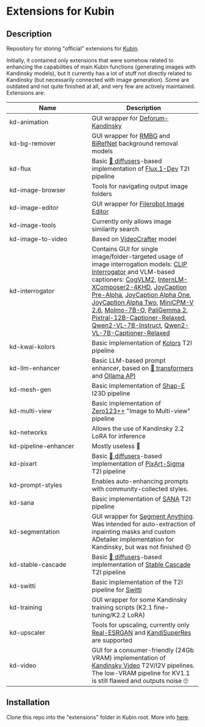 # Extensions for Kubin

## Description

Repository for storing "official" extensions for [Kubin](https://github.com/seruva19/kubin).

Initially, it contained only extensions that were somehow related to enhancing the capabilities of main Kubin functions (generating images with Kandinsky models), but it currently has a lot of stuff not directly related to Kandinsky (but necessarily connected with image generation). Some are outdated and not quite finished at all, and very few are actively maintained. Extensions are:

| <div style="width:200px">Name</div> | Description |
| --------------------- | - |
| <a id="kd-animation"></a>kd-animation | GUI wrapper for [Deforum-Kandinsky](https://github.com/ai-forever/deforum-kandinsky) |
| <a id="kd-bg-remover"></a>kd-bg-remover | GUI wrapper for [RMBG](https://huggingface.co/briaai/RMBG-1.4) and [BiRefNet](https://huggingface.co/ZhengPeng7/BiRefNet) background removal models |
| <a id="kd-flux"></a>kd-flux | Basic [🤗 diffusers](https://github.com/huggingface/diffusers)-based implementation of [Flux.1-Dev](https://huggingface.co/black-forest-labs/FLUX.1-dev) T2I pipeline |
| <a id="kd-image-browser"></a>kd-image-browser | Tools for navigating output image folders |
| <a id="kd-image-editor"></a>kd-image-editor | GUI wrapper for [Filerobot Image Editor](https://github.com/scaleflex/filerobot-image-editor) |
| <a id="kd-image-tools"></a>kd-image-tools | Currently only allows image similarity search |
| <a id="kd-image-to-video"></a>kd-image-to-video | Based on [VideoCrafter](https://huggingface.co/VideoCrafter/Image2Video-512) model |
| <a id="kd-interrogator"></a>kd-interrogator | Contains GUI for single image/folder-targeted usage of image interrogation models: [CLIP Interrogator](https://github.com/pharmapsychotic/clip-interrogator) and VLM-based captioners: [CogVLM2](https://huggingface.co/THUDM/cogvlm2-llama3-chat-19B), [InternLM-XComposer2-4KHD](https://huggingface.co/internlm/internlm-xcomposer2-4khd-7b), [JoyCaption Pre-Alpha](https://huggingface.co/spaces/fancyfeast/joy-caption-pre-alpha), [JoyCaption Alpha One](https://huggingface.co/spaces/fancyfeast/joy-caption-alpha-one), [JoyCaption Alpha Two](https://huggingface.co/spaces/fancyfeast/joy-caption-alpha-two), [MiniCPM-V 2.6](https://huggingface.co/openbmb/MiniCPM-V-2_6), [Molmo-7B-O](https://huggingface.co/allenai/Molmo-7B-O-0924), [PaliGemma 2](https://huggingface.co/google/paligemma2-3b-ft-docci-448), [Pixtral-12B-Captioner-Relaxed](https://huggingface.co/Ertugrul/Pixtral-12B-Captioner-Relaxed), [Qwen2-VL-7B-Instruct](https://huggingface.co/Qwen/Qwen2-VL-7B-Instruct), [Qwen2-VL-7B-Captioner-Relaxed](https://huggingface.co/Ertugrul/Qwen2-VL-7B-Captioner-Relaxed) |
| <a id="kd-kwai-kolors"></a>kd-kwai-kolors | Basic implementation of [Kolors](https://github.com/Kwai-Kolors/Kolors) T2I pipeline |
| <a id="kd-llm-enhancer"></a>kd-llm-enhancer | Basic LLM-based prompt enhancer, based on [🤗 transformers](https://github.com/huggingface/transformers) and [Ollama API](https://github.com/ollama/ollama/blob/main/docs/api.md) |
| <a id="kd-mesh-gen"></a>kd-mesh-gen | Basic implementation of [Shap-E](https://github.com/openai/shap-e) I23D pipeline |
| <a id="kd-multi-view"></a>kd-multi-view | Basic implementation of [Zero123++](https://github.com/SUDO-AI-3D/zero123plus) "Image to Multi-view" pipeline |
| <a id="kd-networks"></a>kd-networks | Allows the use of Kandinsky 2.2 LoRA for inference |
| <a id="kd-pipeline-enhancer"></a>kd-pipeline-enhancer | Mostly useless 🤔 |
| <a id="kd-pixart"></a>kd-pixart | Basic [🤗 diffusers](https://github.com/huggingface/diffusers)-based implementation of [PixArt-Sigma](https://github.com/PixArt-alpha/PixArt-sigma) T2I pipeline |
| <a id="kd-prompt-styles"></a>kd-prompt-styles | Enables auto-enhancing prompts with community-collected styles. |
| <a id="kd-sana"></a>kd-sana | Basic implementation of [SANA](https://github.com/NVlabs/Sana) T2I pipeline |
| <a id="kd-segmentation"></a>kd-segmentation | GUI wrapper for [Segment Anything](https://github.com/facebookresearch/segment-anything). Was intended for auto-extraction of inpainting masks and custom ADetailer implementation for Kandinsky, but was not finished 😔 |
| <a id="kd-stable-cascade"></a>kd-stable-cascade | Basic [🤗 diffusers](https://github.com/huggingface/diffusers)-based implementation of [Stable Cascade](https://github.com/Stability-AI/StableCascade) T2I pipeline |
| <a id="kd-switti"></a>kd-switti | Basic implementation of the T2I pipeline for [Switti](https://github.com/yandex-research/switti) |
| <a id="kd-training"></a>kd-training | GUI wrapper for some Kandinsky training scripts (K2.1 fine-tuning/K2.2 LoRA) |
| <a id="kd-upscaler"></a>kd-upscaler | Tools for upscaling, currently only [Real-ESRGAN](https://github.com/ai-forever/Real-ESRGAN) and [KandiSuperRes](https://github.com/ai-forever/KandiSuperRes) are supported |
| <a id="kd-video"></a>kd-video | GUI for a consumer-friendly (24Gb VRAM) implementation of [Kandinsky Video](https://github.com/ai-forever/KandinskyVideo) T2V/I2V pipelines. The low-VRAM pipeline for KV1.1 is still flawed and outputs noise 🙄 |

## Installation

Clone this repo into the "extensions" folder in Kubin root. More info [here](https://github.com/seruva19/kubin/wiki/Docs).

